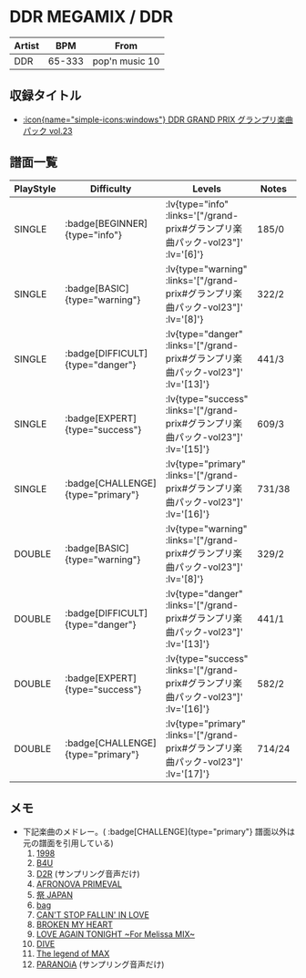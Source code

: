 # DDR MEGAMIX / DDR

|Artist|BPM|From|
|------|---|----|
|DDR|65-333|pop'n music 10|

## 収録タイトル

- [ :icon{name="simple-icons:windows"} DDR GRAND PRIX グランプリ楽曲パック vol.23](/grand-prix#グランプリ楽曲パック-vol23)

## 譜面一覧

|PlayStyle|Difficulty|Levels|Notes|Movie|
|---------|----------|------|-----|-----|
|SINGLE| :badge[BEGINNER]{type="info"} | :lv{type="info" :links='["/grand-prix#グランプリ楽曲パック-vol23"]' :lv='[6]'} |185/0||
|SINGLE| :badge[BASIC]{type="warning"} | :lv{type="warning" :links='["/grand-prix#グランプリ楽曲パック-vol23"]' :lv='[8]'} |322/2||
|SINGLE| :badge[DIFFICULT]{type="danger"} | :lv{type="danger" :links='["/grand-prix#グランプリ楽曲パック-vol23"]' :lv='[13]'} |441/3||
|SINGLE| :badge[EXPERT]{type="success"} | :lv{type="success" :links='["/grand-prix#グランプリ楽曲パック-vol23"]' :lv='[15]'} |609/3||
|SINGLE| :badge[CHALLENGE]{type="primary"} | :lv{type="primary" :links='["/grand-prix#グランプリ楽曲パック-vol23"]' :lv='[16]'} |731/38||
|DOUBLE| :badge[BASIC]{type="warning"} | :lv{type="warning" :links='["/grand-prix#グランプリ楽曲パック-vol23"]' :lv='[8]'} |329/2||
|DOUBLE| :badge[DIFFICULT]{type="danger"} | :lv{type="danger" :links='["/grand-prix#グランプリ楽曲パック-vol23"]' :lv='[13]'} |441/1||
|DOUBLE| :badge[EXPERT]{type="success"} | :lv{type="success" :links='["/grand-prix#グランプリ楽曲パック-vol23"]' :lv='[16]'} |582/2||
|DOUBLE| :badge[CHALLENGE]{type="primary"} | :lv{type="primary" :links='["/grand-prix#グランプリ楽曲パック-vol23"]' :lv='[17]'} |714/24||

## メモ

- 下記楽曲のメドレー。( :badge[CHALLENGE]{type="primary"} 譜面以外は元の譜面を引用している)
  1. [1998](/playstation2-jp/extreme/1998)
  1. [B4U](/playstation-jp/4th/b4u)
  1. [D2R](/playstation2-jp/max2/d2r) (サンプリング音声だけ)
  1. [AFRONOVA PRIMEVAL](/playstation-jp/extra/afronova-primeval)
  1. [祭 JAPAN](/playstation-jp/5th/matsuri-japan)
  1. [bag](/playstation2-jp/extreme/bag)
  1. [CAN'T STOP FALLIN' IN LOVE](/gameboy/gb2/cant-stop-fallin-in-love)
  1. [BROKEN MY HEART](/playstation-jp/extra/broken-my-heart)
  1. [LOVE AGAIN TONIGHT \~For Melissa MIX\~](/playstation-jp/4th/love-again-tonight)
  1. [DIVE](/playstation-jp/extra/dive)
  1. [The legend of MAX](/playstation2-jp/extreme/the-legend-of-max)
  1. [PARANOiA](/playstation-jp/1st/paranoia) (サンプリング音声だけ)
